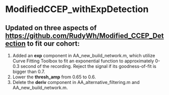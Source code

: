 # ModifiedCCEP_withExpDetection

## Updated on three aspects of https://github.com/RudyWh/Modified_CCEP_Detection to fit our cohort:
1. Added an **exp** component in AA_new_build_network.m, which utilize Curve Fitting Toolbox to fit an exponential function to approximately 0-0.3 second of the recording. Reject the signal if its goodness-of-fit is bigger than 0.7.
2. Lower the **thresh_amp** from 0.65 to 0.6.
3. Delete the **deriv** component in AA_alternative_filtering.m and AA_new_build_network.m.
